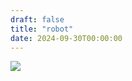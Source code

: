 ```yaml
---
draft: false
title: "robot"
date: 2024-09-30T00:00:00
---
```


![](/miscellaneous/posts/robotpost/img_7920.jpg) 